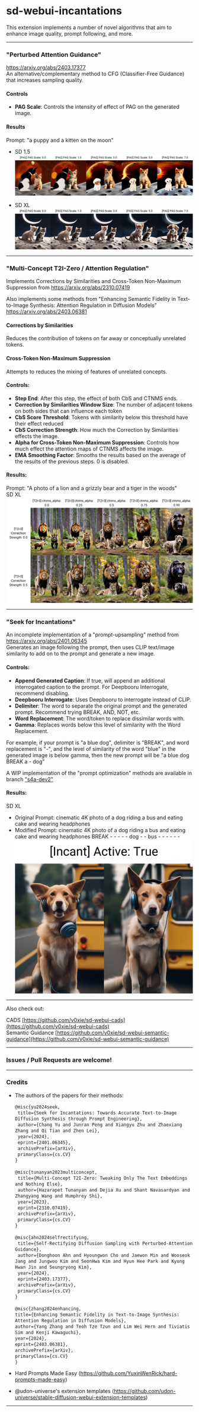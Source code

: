 # sd-webui-incantations
This extension implements a number of novel algorithms that aim to enhance image quality, prompt following, and more.

---
### "Perturbed Attention Guidance"
https://arxiv.org/abs/2403.17377  
An alternative/complementary method to CFG (Classifier-Free Guidance) that increases sampling quality.

#### Controls
* **PAG Scale**: Controls the intensity of effect of PAG on the generated image.  

#### Results
Prompt: "a puppy and a kitten on the moon"
- SD 1.5  
![image](./images/xyz_grid-3040-1-a%20puppy%20and%20a%20kitten%20on%20the%20moon.png)

- SD XL  
![image](./images/xyz_grid-3041-1-a%20puppy%20and%20a%20kitten%20on%20the%20moon.jpg)

---
### "Multi-Concept T2I-Zero / Attention Regulation"
Implements Corrections by Similarities and Cross-Token Non-Maximum Suppression from https://arxiv.org/abs/2310.07419

Also implements some methods from "Enhancing Semantic Fidelity in Text-to-Image Synthesis: Attention Regulation in Diffusion Models" https://arxiv.org/abs/2403.06381

#### Corrections by Similarities
Reduces the contribution of tokens on far away or conceptually unrelated tokens.

#### Cross-Token Non-Maximum Suppression
Attempts to reduces the mixing of features of unrelated concepts.

#### Controls:
* **Step End**: After this step, the effect of both CbS and CTNMS ends.
* **Correction by Similarities Window Size**: The number of adjacent tokens on both sides that can influence each token
* **CbS Score Threshold**: Tokens with similarity below this threshold have their effect reduced
* **CbS Correction Strength**: How much the Correction by Similarities effects the image.
* **Alpha for Cross-Token Non-Maximum Suppression**: Controls how much effect the attention maps of CTNMS affects the image.
* **EMA Smoothing Factor**: Smooths the results based on the average of the results of the previous steps. 0 is disabled.

#### Results:
Prompt: "A photo of a lion and a grizzly bear and a tiger in the woods"  
SD XL  
![image](./images/xyz_grid-2660-1590472902-A%20photo%20of%20a%20lion%20and%20a%20grizzly%20bear%20and%20a%20tiger%20in%20the%20woods.jpg)  

---
### "Seek for Incantations"
An incomplete implementation of a "prompt-upsampling" method from https://arxiv.org/abs/2401.06345  
Generates an image following the prompt, then uses CLIP text/image similarity to add on to the prompt and generate a new image.  

#### Controls:
* **Append Generated Caption**: If true, will append an additional interrogated caption to the prompt. For Deepbooru Interrogate, recommend disabling.
* **Deepbooru Interrogate**: Uses Deepbooru to interrogate instead of CLIP.
* **Delimiter**: The word to separate the original prompt and the generated prompt. Recommend trying BREAK, AND, NOT, etc.
* **Word Replacement**: The word/token to replace dissimilar words with.
* **Gamma**: Replaces words below this level of similarity with the Word Replacement.

For example, if your prompt is "a blue dog", delimiter is "BREAK", and word replacement is "-", and the level of similarity of the word "blue" in the generated image is below gamma, then the new prompt will be "a blue dog BREAK a - dog"

A WIP implementation of the "prompt optimization" methods are available in branch ["s4a-dev2"](https://github.com/v0xie/sd-webui-incantations/tree/s4a-dev2)


#### Results:
SD XL  
* Original Prompt: cinematic 4K photo of a dog riding a bus and eating cake and wearing headphones  
* Modified Prompt: cinematic 4K photo of a dog riding a bus and eating cake and wearing headphones BREAK - - - - - dog - - bus - - - - - -
![image](./images/xyz_grid-2652-1419902843-cinematic%204K%20photo%20of%20a%20dog%20riding%20a%20bus%20and%20eating%20cake%20and%20wearing%20headphones.png)


---

Also check out:

CADS [https://github.com/v0xie/sd-webui-cads](https://github.com/v0xie/sd-webui-cads)  
Semantic Guidance [https://github.com/v0xie/sd-webui-semantic-guidance](https://github.com/v0xie/sd-webui-semantic-guidance)  

--- 
### Issues / Pull Requests are welcome!
---

### Credits
- The authors of the papers for their methods:  

      @misc{yu2024seek,
       title={Seek for Incantations: Towards Accurate Text-to-Image Diffusion Synthesis through Prompt Engineering}, 
       author={Chang Yu and Junran Peng and Xiangyu Zhu and Zhaoxiang Zhang and Qi Tian and Zhen Lei},
       year={2024},
       eprint={2401.06345},
       archivePrefix={arXiv},
       primaryClass={cs.CV}
      }

      @misc{tunanyan2023multiconcept,
       title={Multi-Concept T2I-Zero: Tweaking Only The Text Embeddings and Nothing Else}, 
       author={Hazarapet Tunanyan and Dejia Xu and Shant Navasardyan and Zhangyang Wang and Humphrey Shi},
       year={2023},
       eprint={2310.07419},
       archivePrefix={arXiv},
       primaryClass={cs.CV}
      }

      @misc{ahn2024selfrectifying,
       title={Self-Rectifying Diffusion Sampling with Perturbed-Attention Guidance}, 
       author={Donghoon Ahn and Hyoungwon Cho and Jaewon Min and Wooseok Jang and Jungwoo Kim and SeonHwa Kim and Hyun Hee Park and Kyong Hwan Jin and Seungryong Kim},
       year={2024},
       eprint={2403.17377},
       archivePrefix={arXiv},
       primaryClass={cs.CV}
      }

      @misc{zhang2024enhancing,
      title={Enhancing Semantic Fidelity in Text-to-Image Synthesis: Attention Regulation in Diffusion Models},
      author={Yang Zhang and Teoh Tze Tzun and Lim Wei Hern and Tiviatis Sim and Kenji Kawaguchi},
      year={2024},
      eprint={2403.06381},
      archivePrefix={arXiv},
      primaryClass={cs.CV}
      }


- Hard Prompts Made Easy (https://github.com/YuxinWenRick/hard-prompts-made-easy)

- @udon-universe's extension templates (https://github.com/udon-universe/stable-diffusion-webui-extension-templates)
---

